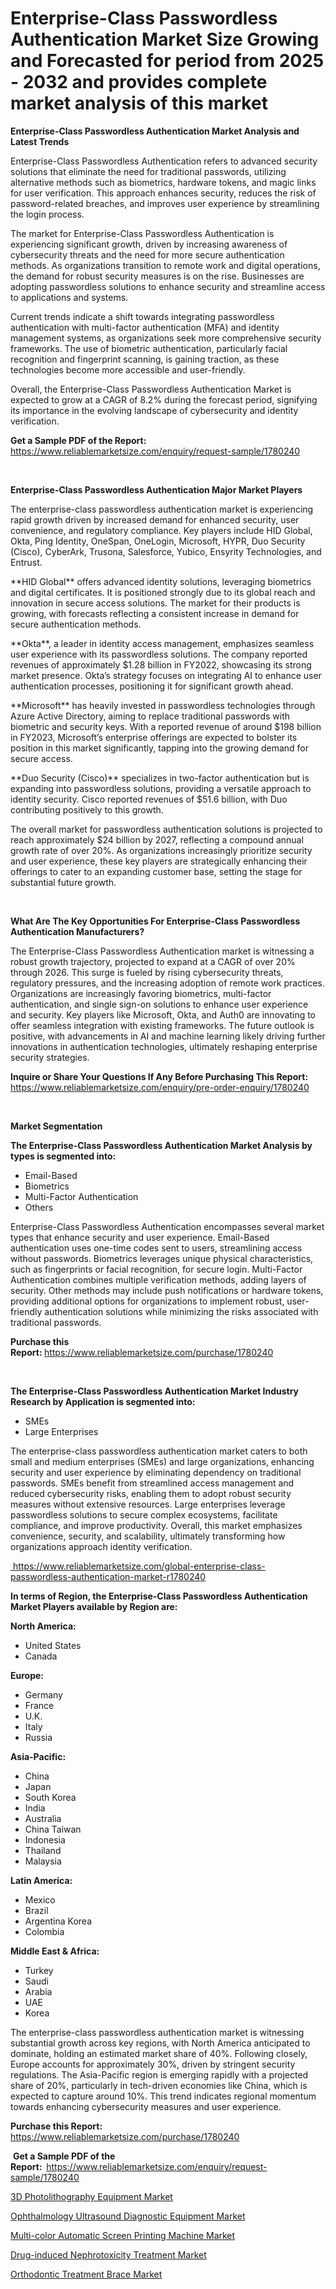 <p><h1>Enterprise-Class Passwordless Authentication Market Size Growing and Forecasted for period from 2025 - 2032 and provides complete market analysis of this market</h1></p><p><strong>Enterprise-Class Passwordless Authentication Market Analysis and Latest Trends</strong></p>
<p><p>Enterprise-Class Passwordless Authentication refers to advanced security solutions that eliminate the need for traditional passwords, utilizing alternative methods such as biometrics, hardware tokens, and magic links for user verification. This approach enhances security, reduces the risk of password-related breaches, and improves user experience by streamlining the login process.</p><p>The market for Enterprise-Class Passwordless Authentication is experiencing significant growth, driven by increasing awareness of cybersecurity threats and the need for more secure authentication methods. As organizations transition to remote work and digital operations, the demand for robust security measures is on the rise. Businesses are adopting passwordless solutions to enhance security and streamline access to applications and systems.</p><p>Current trends indicate a shift towards integrating passwordless authentication with multi-factor authentication (MFA) and identity management systems, as organizations seek more comprehensive security frameworks. The use of biometric authentication, particularly facial recognition and fingerprint scanning, is gaining traction, as these technologies become more accessible and user-friendly.</p><p>Overall, the Enterprise-Class Passwordless Authentication Market is expected to grow at a CAGR of 8.2% during the forecast period, signifying its importance in the evolving landscape of cybersecurity and identity verification.</p></p>
<p><strong>Get a Sample PDF of the Report:&nbsp;</strong> <a href="https://www.reliablemarketsize.com/enquiry/request-sample/1780240?utm_campaign=1133&utm_medium=2&utm_source=Github&utm_content=ia&utm_term=25032025&utm_id=enterprise-class-passwordless-authentication">https://www.reliablemarketsize.com/enquiry/request-sample/1780240</a></p>
<p>&nbsp;</p>
<p><strong>Enterprise-Class Passwordless Authentication Major Market Players</strong></p>
<p><p>The enterprise-class passwordless authentication market is experiencing rapid growth driven by increased demand for enhanced security, user convenience, and regulatory compliance. Key players include HID Global, Okta, Ping Identity, OneSpan, OneLogin, Microsoft, HYPR, Duo Security (Cisco), CyberArk, Trusona, Salesforce, Yubico, Ensyrity Technologies, and Entrust.</p><p>**HID Global** offers advanced identity solutions, leveraging biometrics and digital certificates. It is positioned strongly due to its global reach and innovation in secure access solutions. The market for their products is growing, with forecasts reflecting a consistent increase in demand for secure authentication methods.</p><p>**Okta**, a leader in identity access management, emphasizes seamless user experience with its passwordless solutions. The company reported revenues of approximately $1.28 billion in FY2022, showcasing its strong market presence. Okta’s strategy focuses on integrating AI to enhance user authentication processes, positioning it for significant growth ahead.</p><p>**Microsoft** has heavily invested in passwordless technologies through Azure Active Directory, aiming to replace traditional passwords with biometric and security keys. With a reported revenue of around $198 billion in FY2023, Microsoft’s enterprise offerings are expected to bolster its position in this market significantly, tapping into the growing demand for secure access.</p><p>**Duo Security (Cisco)** specializes in two-factor authentication but is expanding into passwordless solutions, providing a versatile approach to identity security. Cisco reported revenues of $51.6 billion, with Duo contributing positively to this growth.</p><p>The overall market for passwordless authentication solutions is projected to reach approximately $24 billion by 2027, reflecting a compound annual growth rate of over 20%. As organizations increasingly prioritize security and user experience, these key players are strategically enhancing their offerings to cater to an expanding customer base, setting the stage for substantial future growth.</p></p>
<p>&nbsp;</p>
<p><strong>What Are The Key Opportunities For Enterprise-Class Passwordless Authentication Manufacturers?</strong></p>
<p><p>The Enterprise-Class Passwordless Authentication market is witnessing a robust growth trajectory, projected to expand at a CAGR of over 20% through 2026. This surge is fueled by rising cybersecurity threats, regulatory pressures, and the increasing adoption of remote work practices. Organizations are increasingly favoring biometrics, multi-factor authentication, and single sign-on solutions to enhance user experience and security. Key players like Microsoft, Okta, and Auth0 are innovating to offer seamless integration with existing frameworks. The future outlook is positive, with advancements in AI and machine learning likely driving further innovations in authentication technologies, ultimately reshaping enterprise security strategies.</p></p>
<p><strong>Inquire or Share Your Questions If Any Before Purchasing This Report:</strong> <a href="https://www.reliablemarketsize.com/enquiry/pre-order-enquiry/1780240?utm_campaign=1133&utm_medium=2&utm_source=Github&utm_content=ia&utm_term=25032025&utm_id=enterprise-class-passwordless-authentication">https://www.reliablemarketsize.com/enquiry/pre-order-enquiry/1780240</a></p>
<p>&nbsp;</p>
<p><strong>Market Segmentation</strong></p>
<p><strong>The Enterprise-Class Passwordless Authentication Market Analysis by types is segmented into:</strong></p>
<p><ul><li>Email-Based</li><li>Biometrics</li><li>Multi-Factor Authentication</li><li>Others</li></ul></p>
<p><p>Enterprise-Class Passwordless Authentication encompasses several market types that enhance security and user experience. Email-Based authentication uses one-time codes sent to users, streamlining access without passwords. Biometrics leverages unique physical characteristics, such as fingerprints or facial recognition, for secure login. Multi-Factor Authentication combines multiple verification methods, adding layers of security. Other methods may include push notifications or hardware tokens, providing additional options for organizations to implement robust, user-friendly authentication solutions while minimizing the risks associated with traditional passwords.</p></p>
<p><strong>Purchase this Report:&nbsp;</strong><a href="https://www.reliablemarketsize.com/purchase/1780240?utm_campaign=1133&utm_medium=2&utm_source=Github&utm_content=ia&utm_term=25032025&utm_id=enterprise-class-passwordless-authentication">https://www.reliablemarketsize.com/purchase/1780240</a></p>
<p>&nbsp;</p>
<p><strong>The Enterprise-Class Passwordless Authentication Market Industry Research by Application is segmented into:</strong></p>
<p><ul><li>SMEs</li><li>Large Enterprises</li></ul></p>
<p><p>The enterprise-class passwordless authentication market caters to both small and medium enterprises (SMEs) and large organizations, enhancing security and user experience by eliminating dependency on traditional passwords. SMEs benefit from streamlined access management and reduced cybersecurity risks, enabling them to adopt robust security measures without extensive resources. Large enterprises leverage passwordless solutions to secure complex ecosystems, facilitate compliance, and improve productivity. Overall, this market emphasizes convenience, security, and scalability, ultimately transforming how organizations approach identity verification.</p></p>
<p><a href="https://www.reliablemarketsize.com/global-enterprise-class-passwordless-authentication-market-r1780240?utm_campaign=1133&utm_medium=2&utm_source=Github&utm_content=ia&utm_term=25032025&utm_id=enterprise-class-passwordless-authentication">&nbsp;https://www.reliablemarketsize.com/global-enterprise-class-passwordless-authentication-market-r1780240</a></p>
<p><strong>In terms of Region, the Enterprise-Class Passwordless Authentication Market Players available by Region are:</strong></p>
<p>
    <p> <strong> North America: </strong>
        <ul>
            <li>United States</li>
            <li>Canada</li>
        </ul>
        </p> 
    <p> <strong> Europe: </strong>
        <ul>
            <li>Germany</li>
            <li>France</li>
            <li>U.K.</li>
            <li>Italy</li>
            <li>Russia</li>
        </ul>
        </p> 
    <p> <strong> Asia-Pacific: </strong>
        <ul>
            <li>China</li>
            <li>Japan</li>
            <li>South Korea</li>
            <li>India</li>
            <li>Australia</li>
            <li>China Taiwan</li>
            <li>Indonesia</li>
            <li>Thailand</li>
            <li>Malaysia</li>
        </ul>
        </p> 
    <p> <strong> Latin America: </strong>
        <ul>
            <li>Mexico</li>
            <li>Brazil</li>
            <li>Argentina Korea</li>
            <li>Colombia</li>
        </ul>
        </p> 
    <p> <strong> Middle East & Africa: </strong>
        <ul>
            <li>Turkey</li>
            <li>Saudi</li>
            <li>Arabia</li>
            <li>UAE</li>
            <li>Korea</li>
        </ul>
    </p>
    </p>
<p><p>The enterprise-class passwordless authentication market is witnessing substantial growth across key regions, with North America anticipated to dominate, holding an estimated market share of 40%. Following closely, Europe accounts for approximately 30%, driven by stringent security regulations. The Asia-Pacific region is emerging rapidly with a projected share of 20%, particularly in tech-driven economies like China, which is expected to capture around 10%. This trend indicates regional momentum towards enhancing cybersecurity measures and user experience.</p></p>
<p><strong>Purchase this Report: </strong><a href="https://www.reliablemarketsize.com/purchase/1780240?utm_campaign=1133&utm_medium=2&utm_source=Github&utm_content=ia&utm_term=25032025&utm_id=enterprise-class-passwordless-authentication">https://www.reliablemarketsize.com/purchase/1780240</a></p>
<p>&nbsp;<strong>Get a Sample PDF of the Report:&nbsp;&nbsp;</strong><a href="https://www.reliablemarketsize.com/enquiry/request-sample/1780240?utm_campaign=1133&utm_medium=2&utm_source=Github&utm_content=ia&utm_term=25032025&utm_id=enterprise-class-passwordless-authentication">https://www.reliablemarketsize.com/enquiry/request-sample/1780240</a></p>
<p><strong></strong></p>
<p><p><a href="https://github.com/shapurforouz/Market-Research-Report-List-1/blob/main/3d-photolithography-equipment-market.md?utm_campaign=1133&utm_medium=2&utm_source=Github&utm_content=ia&utm_term=25032025&utm_id=enterprise-class-passwordless-authentication">3D Photolithography Equipment Market</a></p><p><a href="https://github.com/jemalapoilly/Market-Research-Report-List-1/blob/main/ophthalmology-ultrasound-diagnostic-equipment-market.md?utm_campaign=1133&utm_medium=2&utm_source=Github&utm_content=ia&utm_term=25032025&utm_id=enterprise-class-passwordless-authentication">Ophthalmology Ultrasound Diagnostic Equipment Market</a></p><p><a href="https://github.com/siriyagayo/Market-Research-Report-List-1/blob/main/multi-color-automatic-screen-printing-machine-market.md?utm_campaign=1133&utm_medium=2&utm_source=Github&utm_content=ia&utm_term=25032025&utm_id=enterprise-class-passwordless-authentication">Multi-color Automatic Screen Printing Machine Market</a></p><p><a href="https://github.com/prumrupear/Market-Research-Report-List-1/blob/main/drug-induced-nephrotoxicity-treatment-market.md?utm_campaign=1133&utm_medium=2&utm_source=Github&utm_content=ia&utm_term=25032025&utm_id=enterprise-class-passwordless-authentication">Drug-induced Nephrotoxicity Treatment Market</a></p><p><a href="https://github.com/klinzenisaa/Market-Research-Report-List-1/blob/main/orthodontic-treatment-brace-market.md?utm_campaign=1133&utm_medium=2&utm_source=Github&utm_content=ia&utm_term=25032025&utm_id=enterprise-class-passwordless-authentication">Orthodontic Treatment Brace Market</a></p></p>